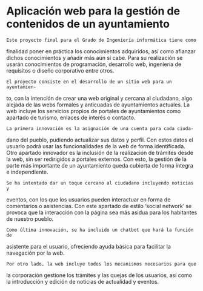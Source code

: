 # Aplicación web para la gestión de contenidos de un ayuntamiento

	Este proyecto final para el Grado de Ingenierı́a informática tiene como
finalidad poner en práctica los conocimientos adquiridos, ası́ como afianzar
dichos conocimientos y añadir más aún si cabe. Para su realización se usarán
conocimientos de programación, desarrollo web, ingenierı́a de requisitos o
diseño corporativo entre otros.

	El proyecto consiste en el desarrollo de un sitio web para un ayuntamien-
to, con la intención de crear una web original y cercana al ciudadano, algo
alejada de las webs formales y anticuadas de ayuntamientos actuales. La web
incluye los servicios propios de portales de ayuntamientos como apartado de
turismo, enlaces de interés o contacto.

	La primera innovación es la asignación de una cuenta para cada ciuda-
dano del pueblo, pudiendo actualizar sus datos y perfil. Con estos datos el
usuario podrá usar las funcionalidades de la web de forma identificada.
Otro apartado innovador es la inclusión de la realización de trámites
desde la web, sin ser redirigidos a portales externos. Con esto, la gestión
de la parte más importante de un ayuntamiento queda cubierta de forma
ı́ntegra e independiente.

	Se ha intentado dar un toque cercano al ciudadano incluyendo noticias y
eventos, con los que los usuarios pueden interactuar en forma de comentarios
o asistencias. Con este apartado de estilo ‘social network’ se provoca que la
interacción con la página sea más asidua para los habitantes de nuestro
pueblo.

	Como última innovación, se ha incluido un chatbot que hará la función de
asistente para el usuario, ofreciendo ayuda básica para facilitar la navegación
por la web.

	Por otro lado, la web incluye todos los mecanismos necesarios para que
la corporación gestione los trámites y las quejas de los usuarios, ası́ como la
introducción y edición de noticias de actualidad y eventos.
